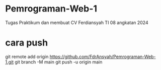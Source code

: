 # Pemrograman-Web-1

Tugas Praktikum dan membuat CV
Ferdiansyah TI 08 angkatan 2024


# cara push
git remote add origin https://github.com/FdrAnsyah/Pemrograman-Web-1.git
git branch -M main
git push -u origin main
